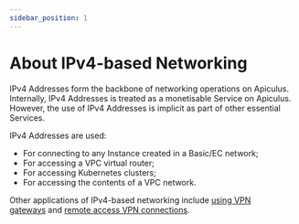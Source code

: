 ```yaml
---
sidebar_position: 1
---
```

# About IPv4-based Networking

IPv4 Addresses form the backbone of networking operations on Apiculus. Internally, IPv4 Addresses is treated as a monetisable Service on Apiculus. However, the use of IPv4 Addresses is implicit as part of other essential Services.

IPv4 Addresses are used:

- For connecting to any Instance created in a Basic/EC network;
- For accessing a VPC virtual router;
- For accessing Kubernetes clusters;
- For accessing the contents of a VPC network.

Other applications of IPv4-based networking include [using VPN gateways](ManagingVPNGatewaysandSite-to-SiteVPN) and [remote access VPN connections](UsingRemoteAccessVPNwithVPC).



